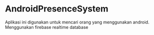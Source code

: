 # AndroidPresenceSystem
Aplikasi ini digunakan untuk mencari orang yang menggunakan android. Menggunakan firebase realtime database
